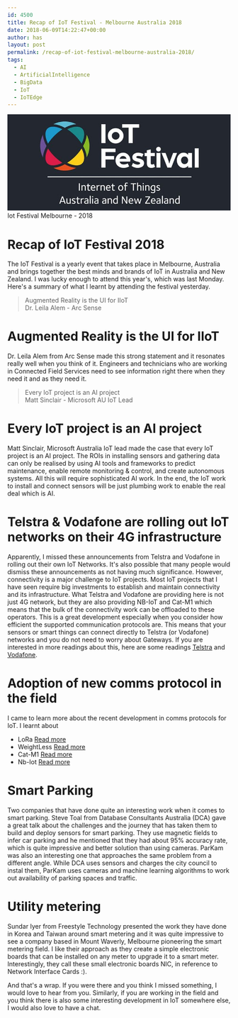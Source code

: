 ```yaml
---
id: 4500
title: Recap of IoT Festival - Melbourne Australia 2018
date: 2018-06-09T14:22:47+00:00
author: has
layout: post
permalink: /recap-of-iot-festival-melbourne-australia-2018/
tags:
  - AI
  - ArtificialIntelligence
  - BigData
  - IoT
  - IoTEdge
---
```


<img src="/wp-content/uploads/2018/06/iot-festival-melbourne.jpg" alt="Iot Festival Melbourne - 2018">
<span>Iot Festival Melbourne - 2018</span>

# Recap of IoT Festival 2018

The IoT Festival is a yearly event that takes place in Melbourne, Australia and brings together the best minds and brands of IoT in Australia and New Zealand. I was lucky enough to attend this year's, which was last Monday. Here's a summary of what I learnt by attending the festival yesterday. 

<blockquote><p>Augmented Reality is the UI for IIoT<br />Dr. Leila Alem - Arc Sense</p></blockquote>

# Augmented Reality is the UI for IIoT
Dr. Leila Alem from Arc Sense made this strong statement and it resonates really well when you think of it. Engineers and technicians who are working in Connected Field Services need to see information right there when they need it and as they need it. 


<blockquote><p>Every IoT project is an AI project<br />Matt Sinclair - Microsoft AU IoT Lead</p></blockquote>

# Every IoT project is an AI project
Matt Sinclair, Microsoft Australia IoT lead made the case that every IoT project is an AI project. The ROIs in installing sensors and gathering data can only be realised by using AI tools and frameworks to predict maintenance, enable remote monitoring & control, and create autonomous systems. All this will require sophisticated AI work. In the end, the IoT work to install and connect sensors will be just plumbing work to enable the real deal which is AI. 


# Telstra & Vodafone are rolling out IoT networks on their 4G infrastructure
Apparently, I missed these announcements from Telstra and Vodafone in rolling out their own IoT Networks. It's also possible that many people would dismiss these announcements as not having much significance. However, connectivity is a major challenge to IoT projects. Most IoT projects that I have seen require big investments to establish and maintain connectivity and its infrastructure. What Telstra and Vodafone are providing here is not just 4G network, but they are also providing NB-IoT and Cat-M1 which means that the bulk of the connectivity work can be offloaded to these operators. This is a great development especially when you consider how efficient the supported communication protocols are. This means that your sensors or smart things can connect directly to Telstra (or Vodafone) networks and you do not need to worry about Gateways. If you are interested in more readings about this, here are some readings [Telstra](http://www.telecomreviewasia.com/index.php/news/network-news/882-australia-gets-nb-iot-network-roll-out) and [Vodafone](https://www.itnews.com.au/news/vodafone-switches-on-nb-iot-network-475139). 


# Adoption of new comms protocol in the field
I came to learn more about the recent development in comms protocols for IoT. I learnt about
* <span>LoRa</span> [Read more](https://en.wikipedia.org/wiki/LoRa)
* <span>WeightLess</span> [Read more](http://www.weightless.org/)
* <span>Cat-M1</span> [Read more](https://www.iot-now.com/2016/06/21/48833-cat-m1-vs-nb-iot-examining-the-real-differences/)
* <span>Nb-Iot</span> [Read more](https://en.wikipedia.org/wiki/Narrowband_IoT)


# Smart Parking
Two companies that have done quite an interesting work when it comes to smart parking. Steve Toal from Database Consultants Australia (DCA) gave a great talk about the challenges and the journey that has taken them to build and deploy sensors for smart parking. They use magnetic fields to infer car parking and he mentioned that they had about 95% accuracy rate, which is quite impressive and better solution than using cameras. 
ParKam was also an interesting one that approaches the same problem from a different angle. While DCA uses sensors and charges the city council to instal them, ParKam uses cameras and machine learning algorithms to work out availability of parking spaces and traffic.  


# Utility metering
Sundar Iyer from Freestyle Technology presented the work they have done in Korea and Taiwan around smart metering and it was quite impressive to see a company based in Mount Waverly, Melbourne pioneering the smart metering field. I like their approach as they create a simple electronic boards that can be installed on any meter to upgrade it to a smart meter. Interestingly, they call these small electronic boards NIC, in reference to Network Interface Cards :). 

And that's a wrap. If you were there and you think I missed something, I would love to hear from you. Similarly, if you are working in the field and you think there is also some interesting development in IoT somewhere else, I would also love to have a chat. 